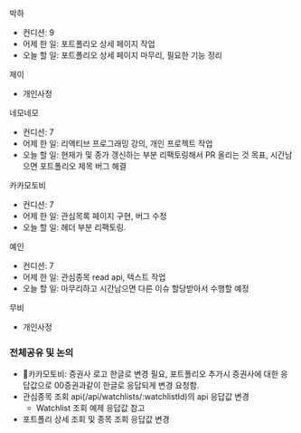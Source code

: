 
박하
- 컨디션: 9
- 어제 한 일: 포트폴리오 상세 페이지 작업 
- 오늘 할 일: 포트폴리오 상세 페이지 마무리, 필요한 기능 정리

제이
- 개인사정

네모네모
- 컨디션: 7
- 어제 한 일: 리액티브 프로그래밍 강의, 개인 프로젝트 작업 
- 오늘 할 일: 현재가 및 종가 갱신하는 부분 리팩토링해서 PR 올리는 것 목표, 시간남으면 포트폴리오 제목 버그 해결

카카모토비
- 컨디션: 7
- 어제 한 일: 관심목록 페이지 구현, 버그 수정 
- 오늘 할 일: 헤더 부분 리팩토링.

예인
- 컨디션: 7
- 어제 한 일: 관심종목 read api, 텍스트 작업
- 오늘 할 일: 마무리하고 시간남으면 다른 이슈 할당받아서 수행할 예정

무비
- 개인사정

### 전체공유 및 논의
- 카카모토비: 증권사 로고 한글로 변경 필요, 포트폴리오 추가시 증권사에 대한 응답값으로 00증권과같이 한글로 응답되게 변경 요청함.
- 관심종목 조회 api(/api/watchlists/:watchlistId)의 api 응답값 변경
	- Watchlist 조회 예제 응답값 참고
- 포트폴리 상세 조회 및 종목 조회 응답값 변경